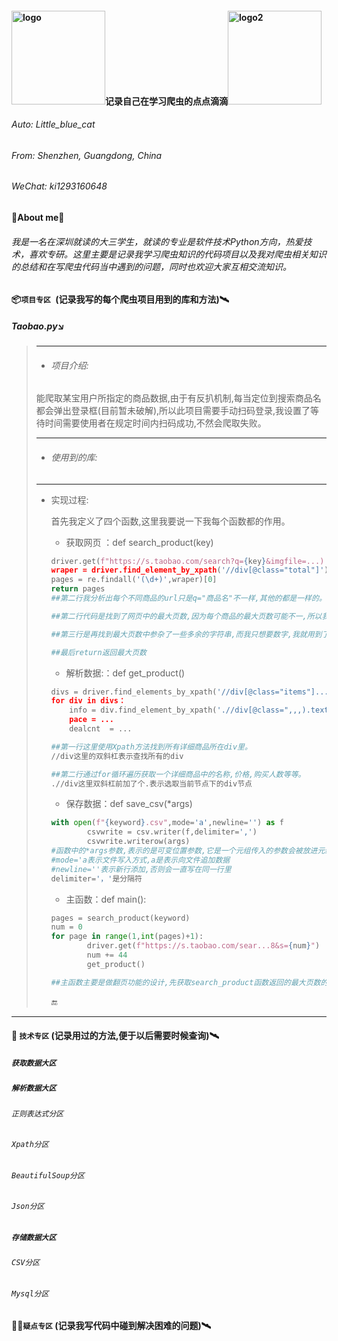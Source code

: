 

#### <img src="https://github.com/Huang-YuHang/MySpider/blob/master/image/logo.jpg" width="150" height="150" alt="logo"/>记录自己在学习爬虫的点点滴滴<img src="https://github.com/Huang-YuHang/MySpider/blob/master/image/logo2.jpg" width="150" height="150" alt="logo2"/>

###### Auto: Little_blue_cat  

###### From: Shenzhen, Guangdong, China

###### WeChat: ki1293160648

#### 																 :boxing_glove:**About me**:boxing_glove:

###### 我是一名在深圳就读的大三学生，就读的专业是软件技术Python方向，热爱技术，喜欢专研。这里主要是记录我学习爬虫知识的代码项目以及我对爬虫相关知识的总结和在写爬虫代码当中遇到的问题，同时也欢迎大家互相交流知识。

#### :package:`项目专区 `(记录我写的每个爬虫项目用到的库和方法):artificial_satellite:

#####  Taobao.py:arrow_lower_right:

> ------
>
> - ###### 项目介绍:
>
> 能爬取某宝用户所指定的商品数据,由于有反扒机制,每当定位到搜索商品名都会弹出登录框(目前暂未破解),所以此项目需要手动扫码登录,我设置了等待时间需要使用者在规定时间内扫码成功,不然会爬取失败。
>
> ------
>
> - ###### 使用到的库:
>
> [Selenium]:它能够模拟用户的真实操作,如自动打开浏览器(支持IE,Chome,Firefox),点击,输入,滑动窗口滚动条等操作。它的框架底层使用的是JavaScript。,
> [time]: 它是用来设置等待时间的,写爬虫要合理使用time,爬取的速度太快容易被反扒机制发现反而太慢又会影响效率,所以要不断测试取中间值。!!!要记住获取别人数据的同时也不要破坏别人的服务器哦!!!
> [re]: 它是匹配字符串的模块，它的功能基于正则表达式实现的，这里我只讲下我用到的功能,其他详细的功能使用可到技术专区查看。
> [csv]: 我们爬取到数据需要存储起来,如果想存储到excel表格就会用到csv库
>
> ------
>
> - 实现过程:
>
>   首先我定义了四个函数,这里我要说一下我每个函数都的作用。
>
>   -  获取网页 ：def search_product(key)
>
>     ```python
>     driver.get(f"https://s.taobao.com/search?q={key}&imgfile=...)
>     wraper = driver.find_element_by_xpath('//div[@class="total"]').text
>     pages = re.findall('(\d+)',wraper)[0]
>     return pages
>     ##第二行我分析出每个不同商品的url只是q="商品名"不一样,其他的都是一样的。所以我从main函数传递进来一个用户输入的商品key,对url进行格式化就能输出用户想要的商品网页
>     
>     ##第二行代码是找到了网页中的最大页数,因为每个商品的最大页数可能不一,所以我要找到它的最大页数然后放进for循环次数里面就能有效的爬取不会做多余的操作.
>     
>     ##第三行是再找到最大页数中参杂了一些多余的字符串,而我只想要数字,我就用到了re模块里re.findall('(\d+)',wraper)表示\d+只是查找数字,返回的是一个列表
>     
>     ##最后return返回最大页数
>     ```
>
>   -  解析数据:：def get_product()
>
>     ```python
>     divs = driver.find_elements_by_xpath('//div[@class="items"]...)
>     for div in divs：
>         info = div.find_element_by_xpath('.//div[@class=",,,).text
>         pace = ...
>         dealcnt  = ...
>     
>     ##第一行这里使用Xpath方法找到所有详细商品所在div里。
>     //div这里的双斜杠表示查找所有的div
>     
>     ##第二行通过for循环遍历获取一个详细商品中的名称,价格,购买人数等等。
>     .//div这里双斜杠前加了个.表示选取当前节点下的div节点      
>     ```
>
>   -  保存数据：def save_csv(*args)
>
>     ```python
>     with open(f"{keyword}.csv",mode='a',newline='') as f
>             csvwrite = csv.writer(f,delimiter=',')
>             csvwrite.writerow(args)
>     #函数中的*args参数,表示的是可变位置参数,它是一个元组传入的参数会被放进元组里。
>     #mode='a表示文件写入方式,a是表示向文件追加数据
>     #newline=''表示新行添加,否则会一直写在同一行里
>     delimiter='，'是分隔符
>     ```
>
>   -  主函数：def main(): 
>
>     ```python
>     pages = search_product(keyword)
>     num = 0
>     for page in range(1,int(pages)+1):
>             driver.get(f"https://s.taobao.com/sear...8&s={num}")
>             num += 44
>             get_product()
>     
>     ##主函数主要是做翻页功能的设计,先获取search_product函数返回的最大页数的值放入for循环中,分析出每一页的尾椎都会相加44,所以每爬取完一样都会让num+44。
>     ```
>
>     :end:

------



#### :memo: `技术专区` (记录用过的方法,便于以后需要时候查询):artificial_satellite:

##### `获取数据大区`

##### `解析数据大区`

######         `正则表达式分区`

######         `Xpath分区`

######         `BeautifulSoup分区`

######         `Json分区`

##### `存储数据大区`

######         `CSV分区`

######         `Mysql分区`

#### :raising_hand_man:`疑点专区` (记录我写代码中碰到解决困难的问题):artificial_satellite:


